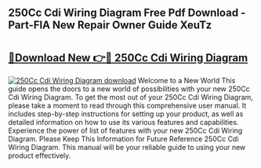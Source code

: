 ## 250Cc Cdi Wiring Diagram Free Pdf Download - Part-FlA New Repair Owner Guide XeuTz

# <h2><a href="http://dfquzai.blite.top/?on=250Cc+Cdi+Wiring+Diagram">🔗Download New 👉🔴 250Cc Cdi Wiring Diagram</a></h2>

[![250Cc Cdi Wiring Diagram download](https://i.imgur.com/lujVjoI.png)](http://dfquzai.blite.top/?on=250Cc+Cdi+Wiring+Diagram)
Welcome to a New World This guide opens the doors to a new world of possibilities with your new 250Cc Cdi Wiring Diagram. To get the most out of your 250Cc Cdi Wiring Diagram, please take a moment to read through this comprehensive user manual. It includes step-by-step instructions for setting up your product, as well as detailed information on how to use its various features and capabilities. Experience the power of list of features with your new 250Cc Cdi Wiring Diagram. Please Keep This Information for Future Reference 250Cc Cdi Wiring Diagram. This manual will be your reliable guide to using your new product effectively.
